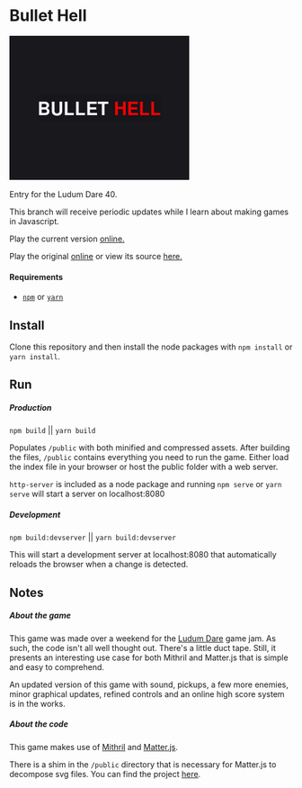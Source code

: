# Bullet Hell
![Image of Yaktocat](resources/cover.png)

Entry for the Ludum Dare 40.

This branch will receive periodic updates while I learn about making games in Javascript.

Play the current version [online.](https://bl.ocks.org/bad-software/raw/7624b2f19bb31e6456a74df21d6906a0/)

Play the original [online](https://bl.ocks.org/bad-software/raw/d6a7fc7e173f8ffbac575bf5c848140c/)
or view its source [here.](https://github.com/bad-software/bullet-hell/tree/original)

#### Requirements

* [`npm`](https://www.npmjs.com) or [`yarn`](https://yarnpkg.com)

## Install
Clone this repository and then install the node packages with `npm install` or `yarn install`.

## Run

##### Production

`npm build` || `yarn build`

Populates `/public` with both minified and compressed assets. After building the files, `/public` contains everything you need to run the game. Either load the index file in your browser or host the public folder with a web server.

`http-server` is included as a node package and running `npm serve` or `yarn serve` will start a server on localhost:8080

##### Development

`npm build:devserver` || `yarn build:devserver`

This will start a development server at localhost:8080 that automatically reloads the browser when a change is detected.


## Notes

##### About the game

This game was made over a weekend for the [Ludum Dare](https://ldjam.com) game jam. As such, the code isn't all well thought out. There's a little duct tape. Still, it presents an interesting use case for both Mithril and Matter.js that is simple and easy to comprehend.

An updated version of this game with sound, pickups, a few more enemies, minor graphical updates, refined controls and an online high score system is in the works.

##### About the code

This game makes use of [Mithril](https://mithril.js.org) and [Matter.js](http://brm.io/matter-js/).

There is a shim in the `/public` directory that is necessary for Matter.js to decompose svg files. You can find the project [here](https://github.com/schteppe/poly-decomp.js/).
